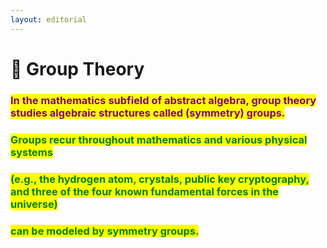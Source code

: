 ```yaml
---
layout: editorial
---
```


# 🧬 Group Theory

### <mark style="color:purple;">In the mathematics subfield of abstract algebra, group theory studies algebraic structures called (symmetry) groups.</mark>&#x20;

### <mark style="color:green;">Groups recur throughout mathematics and various physical systems</mark>&#x20;

### <mark style="color:green;">(e.g., the hydrogen atom, crystals,  public key cryptography, and three of the four known fundamental forces in the universe)</mark>&#x20;

### <mark style="color:green;">can be modeled by symmetry groups.</mark>&#x20;

